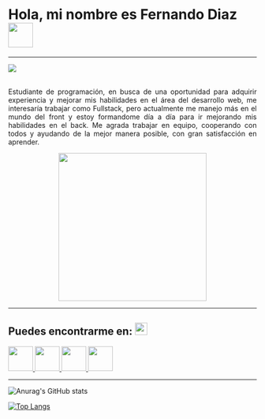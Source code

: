 <div>
<h1 class="title">Hola, mi nombre es Fernando Diaz <img src="https://c.tenor.com/xS_t2ANBv9UAAAAj/elsalla.gif" width="50" height="50"></h1>
<hr>
<img src="https://cdn.discordapp.com/attachments/963137601152364554/1002719968237985792/Black_Modern_Personal_LinkedIn_Banner_1500_500_px.png">
<br><br>

<div align="justify">

Estudiante de programación, en busca de una oportunidad para adquirir experiencia y mejorar mis habilidades en el área del desarrollo web, me interesaría trabajar como Fullstack, pero actualmente me manejo más en el mundo del front y estoy formandome día a día para ir mejorando mis habilidades en el back. Me agrada trabajar en equipo, cooperando con todos y ayudando de la mejor manera posible, con gran satisfacción en aprender.

</div>

<div align="center">

<img src="https://media.giphy.com/media/PI3QGKFN6XZUCMMqJm/giphy.gif" width="300">

</div>
<hr>

<h2>Puedes encontrarme en: <img src="https://c.tenor.com/JO4sqBp4t44AAAAj/dm4uz3-foekoe.gif" width="25" height="25"></h2>
<a href="https://www.linkedin.com/in/fernandodiaz62/" target="_blank">
<img src="https://img.icons8.com/fluency/344/linkedin.png" width="50" height="50"></img>
</a>

<a href="https://twitter.com/MetalDev_06" target="\_blank">
<img src="https://img.icons8.com/color/344/twitter-squared.png" width="50" height="50"></img>
</a>

<a href="https://www.instagram.com/fernydiaz62/" target="_blank">
<img src="https://img.icons8.com/fluency/344/instagram-new.png" width="50" height="50"></img>
</a>

<a href="https://drive.google.com/file/d/1MMY3plmfma0Bf55K4N4tcxXwW_n5_WOR/view?usp=sharing" target="_blank">
<img src="https://img.icons8.com/fluency/344/resume.png" width="50" height="50"></img>
</a>
<hr>

![Anurag's GitHub stats](https://github-readme-stats.vercel.app/api?username=Metaldev-06&show_icons=true&theme=white)

[![Top Langs](https://github-readme-stats.vercel.app/api/top-langs/?username=Metaldev-06&langs_count=8)](https://github.com/anuraghazra/github-readme-stats)

